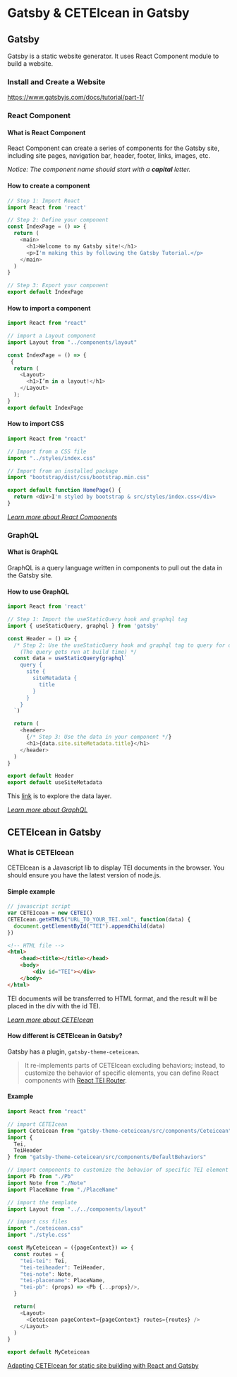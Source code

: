# Gatsby & CETEIcean in Gatsby

## Gatsby

Gatsby is a static website generator. It uses React Component module to build a website. 

### Install and Create a Website

https://www.gatsbyjs.com/docs/tutorial/part-1/

### React Component

#### What is React Component

React Component can create a series of components for the Gatsby site, including site pages, navigation bar, header, footer, links, images, etc. 

*Notice: The component name should start with a **capital** letter.*

#### How to create a component

```javascript
// Step 1: Import React
import React from 'react'

// Step 2: Define your component 
const IndexPage = () => {
  return (
    <main>
      <h1>Welcome to my Gatsby site!</h1>
      <p>I'm making this by following the Gatsby Tutorial.</p>
    </main>
  )
}

// Step 3: Export your component 
export default IndexPage
```

#### How to import a component 

```javascript
import React from "react"

// import a Layout component 
import Layout from "../components/layout" 

const IndexPage = () => {
 {
  return (
    <Layout>
      <h1>I’m in a layout!</h1>
    </Layout>
  );
}
export default IndexPage
```

#### How to import CSS 

```javascript
import React from "react"

// Import from a CSS file 
import "../styles/index.css"

// Import from an installed package 
import "bootstrap/dist/css/bootstrap.min.css"

export default function HomePage() {
  return <div>I'm styled by bootstrap & src/styles/index.css</div>
}
```

[*Learn more about React Components*](https://www.gatsbyjs.com/docs/tutorial/part-2/)

### GraphQL 

#### What is GraphQL 

GraphQL is a query language written in components to pull out the data in the Gatsby site. 

#### How to use GraphQL 

```js
import React from 'react'

// Step 1: Import the useStaticQuery hook and graphql tag 
import { useStaticQuery, graphql } from 'gatsby'

const Header = () => {
  /* Step 2: Use the useStaticQuery hook and graphql tag to query for data 
    (The query gets run at build time) */ 
  const data = useStaticQuery(graphql`
    query {
      site {
        siteMetadata {
          title
        }
      }
    }
  `)

  return (
    <header>
      {/* Step 3: Use the data in your component */}
      <h1>{data.site.siteMetadata.title}</h1>
    </header>
  )
}

export default Header
export default useSiteMetadata
```

This [link](http://localhost:8000/___graphql) is to explore the data layer.

[*Learn more about GraphQL*](https://www.gatsbyjs.com/docs/tutorial/part-4/) 

## CETEIcean in Gatsby

### What is CETEIcean

CETEIcean is a Javascript lib to display TEI documents in the browser. You should ensure you have the latest version of node.js.

#### Simple example

```javascript
// javascript script 
var CETEIcean = new CETEI()
CETEIcean.getHTML5("URL_TO_YOUR_TEI.xml", function(data) {
  document.getElementById("TEI").appendChild(data)
})
```

```html
<!-- HTML file -->
<html>
    <head><title></title></head>
    <body>
        <div id="TEI"></div>
    </body>       
</html>
```

TEI documents will be transferred to HTML format, and the result will be placed in the div with the id TEI.

[*Learn more about CETEIcean*](https://github.com/TEIC/CETEIcean)

#### How different is CETEIcean in Gatsby?

Gatsby has a plugin, `gatsby-theme-ceteicean`. 

> It re-implements parts of CETEIcean excluding behaviors; instead, to customize the behavior of specific elements, you can define React components with [React TEI Router](https://github.com/pfefferniels/react-teirouter).

#### Example

```javascript
import React from "react"

// import CETEIcean
import Ceteicean from "gatsby-theme-ceteicean/src/components/Ceteicean"
import {
  Tei,
  TeiHeader
} from "gatsby-theme-ceteicean/src/components/DefaultBehaviors"

// import components to customize the behavior of specific TEI element
import Pb from "./Pb"
import Note from "./Note"
import PlaceName from "./PlaceName"

// import the template
import Layout from "../../components/layout"

// import css files
import "./ceteicean.css"
import "./style.css"

const MyCeteicean = ({pageContext}) => {
  const routes = {
    "tei-tei": Tei,
    "tei-teiheader": TeiHeader,
    "tei-note": Note,
    "tei-placename": PlaceName,
    "tei-pb": (props) => <Pb {...props}/>,
  }

  return(
    <Layout>
      <Ceteicean pageContext={pageContext} routes={routes} />
    </Layout>
  )
}

export default MyCeteicean
```



[Adapting CETEIcean for static site building with React and Gatsby](https://zenodo.org/record/7085753#.Y_BH2nbMJPY)